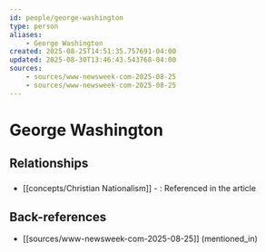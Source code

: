 ```yaml
---
id: people/george-washington
type: person
aliases:
    - George Washington
created: 2025-08-25T14:51:35.757691-04:00
updated: 2025-08-30T13:46:43.543768-04:00
sources:
    - sources/www-newsweek-com-2025-08-25
    - sources/www-newsweek-com-2025-08-25
---
```


# George Washington

## Relationships

### 
- [[concepts/Christian Nationalism]] - : Referenced in the article

## Back-references
<!-- Auto-maintained by the system -->
- [[sources/www-newsweek-com-2025-08-25]] (mentioned_in)

